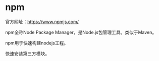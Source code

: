 # npm

官方网址：https://www.npmjs.com/

npm全称Node Package Manager，是Node.js包管理工具。类似于Maven。

npm用于快速构建nodejs工程。

快速安装第三方模块。
